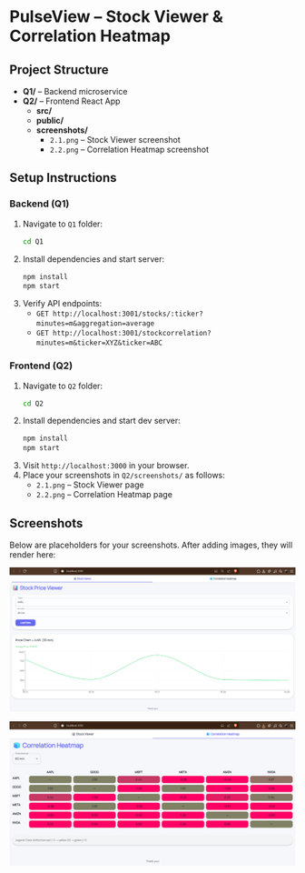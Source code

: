 # PulseView – Stock Viewer & Correlation Heatmap

## Project Structure

- **Q1/** – Backend microservice  
- **Q2/** – Frontend React App  
  - **src/**  
  - **public/**  
  - **screenshots/**  
    - `2.1.png` – Stock Viewer screenshot  
    - `2.2.png` – Correlation Heatmap screenshot  

## Setup Instructions

### Backend (Q1)

1. Navigate to `Q1` folder:  
   ```bash
   cd Q1
   ```
2. Install dependencies and start server:  
   ```bash
   npm install
   npm start
   ```
3. Verify API endpoints:  
   - `GET http://localhost:3001/stocks/:ticker?minutes=m&aggregation=average`  
   - `GET http://localhost:3001/stockcorrelation?minutes=m&ticker=XYZ&ticker=ABC`  

### Frontend (Q2)

1. Navigate to `Q2` folder:  
   ```bash
   cd Q2
   ```
2. Install dependencies and start dev server:  
   ```bash
   npm install
   npm start
   ```
3. Visit `http://localhost:3000` in your browser.  
4. Place your screenshots in `Q2/screenshots/` as follows:  
   - `2.1.png` – Stock Viewer page  
   - `2.2.png` – Correlation Heatmap page  

## Screenshots

Below are placeholders for your screenshots. After adding images, they will render here:

![Stock Viewer](screenshots/2.1.png)

![Correlation Heatmap](screenshots/2.2.png)
